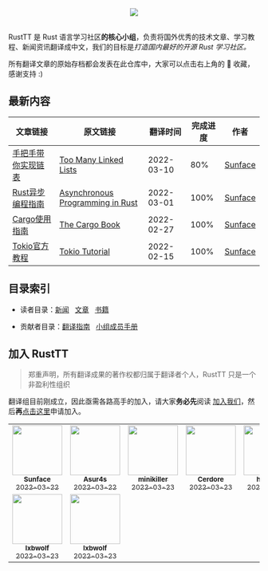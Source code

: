 <div align="center">
    <img src="https://github.com/studyrs/RustTT/blob/main/.github/assets/logo.png?raw=true">
</div>

<br />

RustTT 是 Rust 语言学习社区**的核心小组**，负责将国外优秀的技术文章、学习教程、新闻资讯翻译成中文，我们的目标是*打造国内最好的开源 Rust 学习社区。*


所有翻译文章的原始存档都会发表在此仓库中，大家可以点击右上角的 🌟 收藏，感谢支持 :)

## 最新内容

| 文章链接 | 原文链接 | 翻译时间 | 完成进度 | 作者 |
| ------- | ------ | ------- | -------- | ----- |
| [手把手带你实现链表](https://github.com/studyrs/too-many-lists) | [Too Many Linked Lists](https://rust-unofficial.github.io/too-many-lists/) | 2022-03-10 | 80% | [Sunface](https://im.dev) |
| [Rust异步编程指南](https://github.com/studyrs/async-book) | [Asynchronous Programming in Rust](https://rust-lang.github.io/async-book/) | 2022-03-01 | 100% |  [Sunface](https://im.dev) |
| [Cargo使用指南](https://github.com/studyrs/cargo-book) | [The Cargo Book](https://doc.rust-lang.org/stable/cargo/index.html) | 2022-02-27 | 100% |  [Sunface](https://im.dev) |
| [Tokio官方教程](https://github.com/studyrs/tokio-course) | [Tokio Tutorial](https://tokio.rs/tokio/tutorial) | 2022-02-15 | 100% |  [Sunface](https://im.dev) |

## 目录索引

- 读者目录：[新闻](./News/) &nbsp; [文章](./Posts/) &nbsp; [书籍](./Books/)

- 贡献者目录：[翻译指南](./translation-guide) &nbsp; [小组成员手册](./tt-members)

## 加入 RustTT

> 郑重声明，所有翻译成果的著作权都归属于翻译者个人，RustTT 只是一个非盈利性组织

翻译组目前刚成立，因此亟需各路高手的加入，请大家**务必先**阅读 [加入我们](./tt-members/加入我们.md)，然后**再**[点击这里](https://github.com/studyrs/RustTT/issues/new?template=membership-application.yaml)申请加入。


<table>
    <tr>
        <td align="center">
            <a href="http://im.dev">
                <img src="https://avatars.githubusercontent.com/u/7036754?v=4?s=100" width="100px;" alt=""/>
                <br />
                <sub><b>Sunface</b></sub>
                <br />
                <sub>2022-03-22</sub>
            </a>
        </td>
        <td align="center">
            <a href="https://github.com/asur4s">
                <img src="https://avatars.githubusercontent.com/u/99897242?v=4?s=100" width="100px;" alt=""/>
                <br />
                <sub><b>Asur4s</b></sub>
                <br />
                <sub>2022-03-22</sub>
            </a>
        </td>
        <td align="center">
            <a href="https://github.com/minikiller">
                <img src="https://avatars.githubusercontent.com/u/5356570?v=4?s=100" width="100px;" alt=""/>
                <br />
                <sub><b>minikiller</b></sub>
                <br />
                <sub>2022-03-23</sub>
            </a>
        </td>
        <td align="center">
            <a href="https://github.com/Cerdore">
                <img src="https://avatars.githubusercontent.com/u/24353799?v=4?s=100" width="100px;" alt=""/>
                <br />
                <sub><b>Cerdore</b></sub>
                <br />
                <sub>2022-03-23</sub>
            </a>
        </td>
        <td align="center">
            <a href="https://github.com/hyuuko">
                <img src="https://avatars.githubusercontent.com/u/44204137?v=4?s=100" width="100px;" alt=""/>
                <br />
                <sub><b>hyuuko</b></sub>
                <br />
                <sub>2022-03-23</sub>
            </a>
        </td>
    </tr>
    <tr>
        <td align="center">
            <a href="https://github.com/FaceFall">
                <img src="https://avatars.githubusercontent.com/u/37741552?v=4?s=100" width="100px;" alt=""/>
                <br />
                <sub><b>lxbwolf</b></sub>
                <br />
                <sub>2022-03-23</sub>
            </a>
        </td>
        <td align="center">
            <a href="https://github.com/lxbwolf">
                <img src="https://avatars.githubusercontent.com/u/12119889?v=4?s=100" width="100px;" alt=""/>
                <br />
                <sub><b>lxbwolf</b></sub>
                <br />
                <sub>2022-03-23</sub>
            </a>
        </td>
    </tr>
</table>
  
